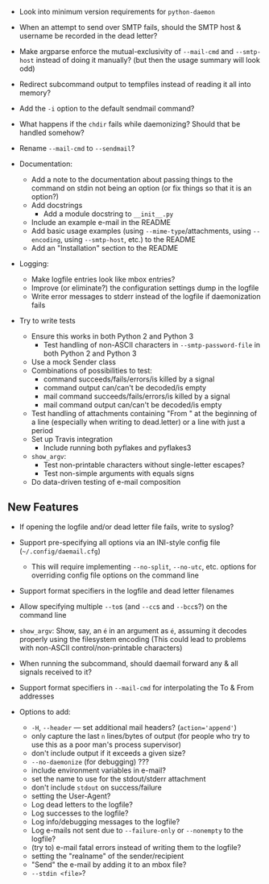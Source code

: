- Look into minimum version requirements for `python-daemon`
- When an attempt to send over SMTP fails, should the SMTP host & username be
  recorded in the dead letter?
- Make argparse enforce the mutual-exclusivity of `--mail-cmd` and
  `--smtp-host` instead of doing it manually?  (but then the usage summary will
  look odd)
- Redirect subcommand output to tempfiles instead of reading it all into
  memory?
- Add the `-i` option to the default sendmail command?
- What happens if the `chdir` fails while daemonizing?  Should that be handled
  somehow?
- Rename `--mail-cmd` to `--sendmail`?

- Documentation:
    - Add a note to the documentation about passing things to the command on
      stdin not being an option (or fix things so that it is an option?)
    - Add docstrings
        - Add a module docstring to `__init__.py`
    - Include an example e-mail in the README
    - Add basic usage examples (using `--mime-type`/attachments, using
      `--encoding`, using `--smtp-host`, etc.) to the README
    - Add an "Installation" section to the README

- Logging:
    - Make logfile entries look like mbox entries?
    - Improve (or eliminate?) the configuration settings dump in the logfile
    - Write error messages to stderr instead of the logfile if daemonization
      fails

- Try to write tests
    - Ensure this works in both Python 2 and Python 3
        - Test handling of non-ASCII characters in `--smtp-password-file` in
          both Python 2 and Python 3
    - Use a mock Sender class
    - Combinations of possibilities to test:
        - command succeeds/fails/errors/is killed by a signal
        - command output can/can't be decoded/is empty
        - mail command succeeds/fails/errors/is killed by a signal
        - mail command output can/can't be decoded/is empty
    - Test handling of attachments containing "From " at the beginning of a
      line (especially when writing to dead.letter) or a line with just a
      period
    - Set up Travis integration
        - Include running both pyflakes and pyflakes3
    - `show_argv`:
        - Test non-printable characters without single-letter escapes?
        - Test non-simple arguments with equals signs
    - Do data-driven testing of e-mail composition

New Features
------------
- If opening the logfile and/or dead letter file fails, write to syslog?
- Support pre-specifying all options via an INI-style config file
  (`~/.config/daemail.cfg`)
    - This will require implementing `--no-split`, `--no-utc`, etc. options for
      overriding config file options on the command line
- Support format specifiers in the logfile and dead letter filenames
- Allow specifying multiple `--to`s (and `--cc`s and `--bcc`s?) on the command
  line
- `show_argv`: Show, say, an `é` in an argument as `é`, assuming it decodes
  properly using the filesystem encoding (This could lead to problems with
  non-ASCII control/non-printable characters)
- When running the subcommand, should daemail forward any & all signals
  received to it?
- Support format specifiers in `--mail-cmd` for interpolating the To & From
  addresses

- Options to add:
    - `-H`, `--header` — set additional mail headers? (`action='append'`)
    - only capture the last `n` lines/bytes of output (for people who try to
      use this as a poor man's process supervisor)
    - don't include output if it exceeds a given size?
    - `--no-daemonize` (for debugging) ???
    - include environment variables in e-mail?
    - set the name to use for the stdout/stderr attachment
    - don't include `stdout` on success/failure
    - setting the User-Agent?
    - Log dead letters to the logfile?
    - Log successes to the logfile?
    - Log info/debugging messages to the logfile?
    - Log e-mails not sent due to `--failure-only` or `--nonempty` to the
      logfile?
    - (try to) e-mail fatal errors instead of writing them to the logfile?
    - setting the "realname" of the sender/recipient
    - "Send" the e-mail by adding it to an mbox file?
    - `--stdin <file>`?
